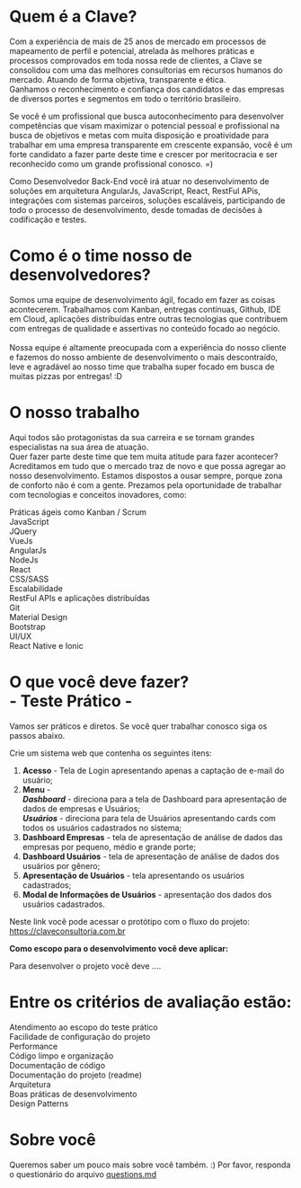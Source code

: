 # Quem é a Clave?
Com a experiência de mais de 25 anos de mercado em processos de mapeamento de perfil e potencial, atrelada às melhores práticas e processos comprovados em toda nossa rede de clientes, a Clave se consolidou com uma das melhores consultorias em recursos humanos do mercado. Atuando de forma objetiva, transparente e ética. <br>
Ganhamos o reconhecimento e confiança dos candidatos e das empresas de diversos portes e segmentos em todo o território brasileiro.

Se você é um profissional que busca autoconhecimento para desenvolver competências que visam maximizar o potencial pessoal e profissional na busca de objetivos e metas com muita disposição e proatividade para trabalhar em uma empresa transparente em crescente expansão, você é um forte candidato a fazer parte deste time e crescer por meritocracia e ser reconhecido como um grande profissional conosco. =)

Como Desenvolvedor Back-End você irá atuar no desenvolvimento de soluções em arquitetura AngularJs, JavaScript, React, RestFul APis, integrações com sistemas parceiros, soluções escaláveis, participando de todo o processo de desenvolvimento, desde tomadas de decisões à codificação e testes.

# Como é o time nosso de desenvolvedores?
Somos uma equipe de desenvolvimento ágil, focado em fazer as coisas acontecerem. Trabalhamos com Kanban, entregas contínuas, Github, IDE em Cloud, aplicações distribuídas entre outras tecnologias que contribuem com entregas de qualidade e assertivas no conteúdo focado ao negócio.<br><br>
Nossa equipe é altamente preocupada com a experiência do nosso cliente e fazemos do nosso ambiente de desenvolvimento o mais descontraído, leve e agradável ao nosso time que trabalha super focado em busca de muitas pizzas por entregas! :D

# O nosso trabalho
Aqui todos são protagonistas da sua carreira e se tornam grandes especialistas na sua área de atuação. <br>
Quer fazer parte deste time que tem muita atitude para fazer acontecer? <br>
Acreditamos em tudo que o mercado traz de novo e que possa agregar ao nosso desenvolvimento. Estamos dispostos a ousar sempre, porque zona de conforto não é com a gente.
Prezamos pela oportunidade de trabalhar com tecnologias e conceitos inovadores, como:

Práticas ágeis como Kanban / Scrum<br>
JavaScript<br>
JQuery<br>
VueJs<br>
AngularJs<br>
NodeJs<br>
React<br>
CSS/SASS<br>
Escalabilidade<br>
RestFul APIs e aplicações distribuídas<br>
Git<br>
Material Design<br>
Bootstrap<br>
UI/UX<br>
React Native e Ionic<br>

# O que você deve fazer? <br>- Teste Prático -
Vamos ser práticos e diretos. Se você quer trabalhar conosco siga os passos abaixo.<br>

Crie um sistema web que contenha os seguintes itens:<br>

1) <b>Acesso</b> - Tela de Login apresentando apenas a captação de e-mail do usuário;<br>
2) <b>Menu</b> - <br>
<b><i>Dashboard</i></b> - direciona para a tela de Dashboard para apresentação de dados de empresas e Usuários;<br>
<b><i>Usuários</b></i> - direciona para tela de Usuários apresentando cards com todos os usuários cadastrados no sistema;<br>
3) <b>Dashboard Empresas</b> - tela de apresentação de análise de dados das empresas por pequeno, médio e grande porte; <br>
4) <b>Dashboard Usuários</b> - tela de apresentação de análise de dados dos usuários por gênero;<br>
5) <b>Apresentação de Usuários</b> - tela apresentando os usuários cadastrados;<br>
6) <b>Modal de Informações de Usuários</b> - apresentação dos dados dos usuários cadastrados.<br>

Neste link você pode acessar o protótipo com o fluxo do projeto: https://claveconsultoria.com.br

<b>Como escopo para o desenvolvimento você deve aplicar:</b>

Para desenvolver o projeto você deve ....

# Entre os critérios de avaliação estão:

Atendimento ao escopo do teste prático<br>
Facilidade de configuração do projeto<br>
Performance<br>
Código limpo e organização<br>
Documentação de código<br>
Documentação do projeto (readme)<br>
Arquitetura<br>
Boas práticas de desenvolvimento<br>
Design Patterns<br>


# Sobre você
Queremos saber um pouco mais sobre você também. :) Por favor, responda o questionário do arquivo <a href="https://github.com/DesenvolvimentoClave/teste-pratico-back-end/blob/main/questions.md"> questions.md</a>
